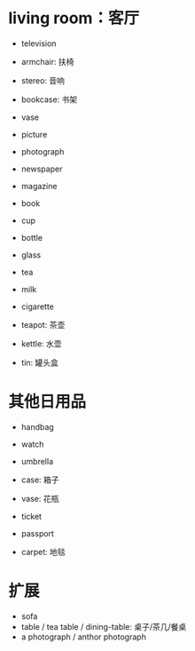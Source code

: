 # living room：客厅

* television
* armchair: 扶椅
* stereo: 音响
* bookcase: 书架
* vase

* picture
* photograph
* newspaper
* magazine
* book

* cup
* bottle
* glass

* tea
* milk
* cigarette

* teapot: 茶壶
* kettle: 水壶
* tin: 罐头盒

# 其他日用品 
* handbag     
* watch     
* umbrella  
    
* case: 箱子
* vase: 花瓶  

* ticket    
* passport

* carpet: 地毯  

# 扩展
* sofa
* table / tea table / dining-table: 桌子/茶几/餐桌
* a photograph /  anthor photograph